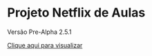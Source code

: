 # Projeto Netflix de Aulas

Versão Pre-Alpha 2.5.1

[Clique aqui para visualizar](https://thiagofspaiva.github.io/Site-Aula-Tipo-Netflix/)

